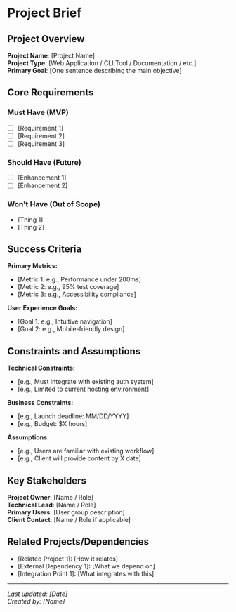 # Project Brief

## Project Overview

**Project Name**: [Project Name]  
**Project Type**: [Web Application / CLI Tool / Documentation / etc.]  
**Primary Goal**: [One sentence describing the main objective]

## Core Requirements

### Must Have (MVP)
- [ ] [Requirement 1]
- [ ] [Requirement 2]
- [ ] [Requirement 3]

### Should Have (Future)
- [ ] [Enhancement 1]
- [ ] [Enhancement 2]

### Won't Have (Out of Scope)
- [Thing 1]
- [Thing 2]

## Success Criteria

**Primary Metrics:**
- [Metric 1: e.g., Performance under 200ms]
- [Metric 2: e.g., 95% test coverage]
- [Metric 3: e.g., Accessibility compliance]

**User Experience Goals:**
- [Goal 1: e.g., Intuitive navigation]
- [Goal 2: e.g., Mobile-friendly design]

## Constraints and Assumptions

**Technical Constraints:**
- [e.g., Must integrate with existing auth system]
- [e.g., Limited to current hosting environment]

**Business Constraints:**
- [e.g., Launch deadline: MM/DD/YYYY]
- [e.g., Budget: $X hours]

**Assumptions:**
- [e.g., Users are familiar with existing workflow]
- [e.g., Client will provide content by X date]

## Key Stakeholders

**Project Owner**: [Name / Role]  
**Technical Lead**: [Name / Role]  
**Primary Users**: [User group description]  
**Client Contact**: [Name / Role if applicable]

## Related Projects/Dependencies

- [Related Project 1]: [How it relates]
- [External Dependency 1]: [What we depend on]
- [Integration Point 1]: [What integrates with this]

---

*Last updated: [Date]*  
*Created by: [Name]* 